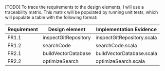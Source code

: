 <!-- trunk-ignore-all(markdownlint/MD041) -->
[TODO] To trace the requirements to the design elements, I will use a traceability matrix. This matrix will be
populated by running unit tests, which will populate a table with the following format:

<!-- markdownlint-disable MD033 -->
<table style="display: table;">
  <thead>
    <tr>
      <th>Requirement</th>
      <th>Design element</th>
      <th>Implementation Evidence</th>
    </tr>
  </thead>
  <tbody>
    <tr>
      <td>FR1.1</td>
      <td>inspectGitRepository</td>
      <td>inspectGitRepository.scala</td>
    </tr>
    <tr>
      <td>FR1.2</td>
      <td>searchCode</td>
      <td>searchCode.scala</td>
    </tr>
    <tr>
      <td>FR2.1</td>
      <td>buildVectorDatabase</td>
      <td>buildVectorDatabase.scala</td>
    </tr>
    <tr>
      <td>FR2.2</td>
      <td>optimizeSearch</td>
      <td>optimizeSearch.scala</td>
    </tr>
  </tbody>
</table>
